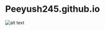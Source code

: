 # Peeyush245.github.io
![alt text](https://github.com/Peeyush245/Peeyush245.github.io/blob/master/images/CP1.jpg?raw=true)
